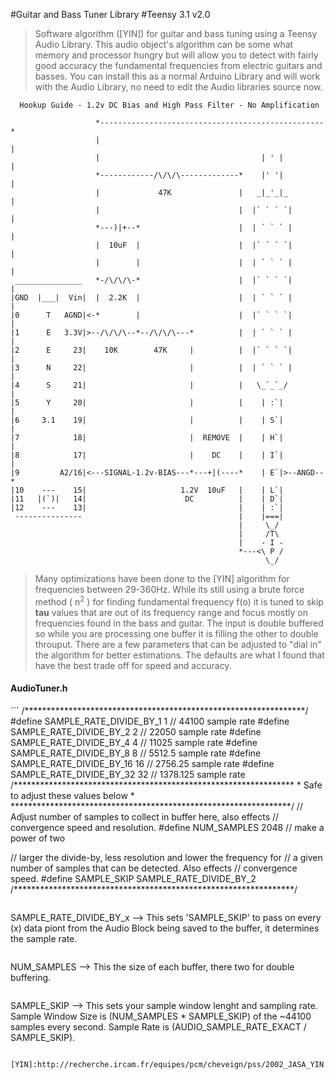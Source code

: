 #Guitar and Bass Tuner Library 
#Teensy 3.1 v2.0

>Software algorithm ([YIN]) for guitar and bass tuning using a Teensy Audio Library. This audio object's algorithm can be some what memory and processor hungry but will allow you to detect with fairly good accuracy the fundamental frequencies from electric guitars and basses. You can install this as a normal Arduino Library and will work with the Audio Library, no need to edit the Audio libraries source now.

<!-- language: lang-none -->
      Hookup Guide - 1.2v DC Bias and High Pass Filter - No Amplification

                       *--------------------------------------------------*   
                       |                                                  |
                       |                                    | ' |         |
                       *------------/\/\/\-------------*    |' '|         | 
                       |             47K               |   _|_'_|_        |
                       |                               |  |` ` ` `|       |
                       *---)|+--*                      |  | ` ` ` |       |
                       |  10uF  |                      |  |` ` ` `|       |
                       |        |                      |  | ` ` ` |       |
     _______________   *-/\/\/\-*                      |  |` ` ` `|       |
    |GND  |___|  Vin|  |  2.2K  |                      |  | ` ` ` |       |
    |0      T   AGND|<-*        |                      |  |` ` ` `|       |
    |1      E   3.3V|>--/\/\/\--*--/\/\/\---*          |  | ` ` ` |       |
    |2      E     23|    10K        47K     |          |  |` ` ` `|       |
    |3      N     22|                       |          |  | ` ` ` |       |
    |4      S     21|                       |          |   \_`_`_/        |
    |5      Y     20|                       |          |    | :`|         |
    |6     3.1    19|                       |          |    | S`|         |
    |7            18|                       |  REMOVE  |    | H`|         |
    |8            17|                       |    DC    |    | I`|         |
    |9         A2/16|<---SIGNAL-1.2v-BIAS---*---+|(----*    | E`|>--ANGD--*
    |10    ---    15|                     1.2V  10uF   |    | L`|
    |11   |(`)|   14|                      DC          |    | D`|
    |12    ---    13|                                  |    | :`|
     ---------------                                   |    |===|
                                                       |     \_/
                                                       |     /T\
                                                       |    - I -
                                                       *---<\ P /
                                                             \_/

>Many optimizations have been done to the [YIN] algorithm for frequencies between 29-360Hz. While its still using a brute force method ( n<sup>2</sup> ) for finding fundamental frequency f(o) it is tuned to skip <b>tau</b> values that are out of its frequency range and focus mostly on frequencies found in the bass and guitar. The input is double buffered so while you are processing one buffer it is filling the other to double throuput. There are a few parameters that can be adjusted to "dial in" the algorithm for better estimations. The defaults are what I found that have the best trade off for speed and accuracy.
<h4>AudioTuner.h</h4>
```
/****************************************************************/
#define SAMPLE_RATE_DIVIDE_BY_1 1      // 44100    sample rate
#define SAMPLE_RATE_DIVIDE_BY_2 2      // 22050    sample rate
#define SAMPLE_RATE_DIVIDE_BY_4 4      // 11025    sample rate
#define SAMPLE_RATE_DIVIDE_BY_8 8      // 5512.5   sample rate
#define SAMPLE_RATE_DIVIDE_BY_16 16    // 2756.25  sample rate
#define SAMPLE_RATE_DIVIDE_BY_32 32    // 1378.125 sample rate
/****************************************************************
*              Safe to adjust these values below               *
****************************************************************/
// Adjust number of samples to collect in buffer here, also effects
// convergence speed and resolution.
#define NUM_SAMPLES 2048 // make a power of two

// larger the divide-by, less resolution and lower the frequency for
// a given number of samples that can be detected. Also effects
// convergence speed.
#define SAMPLE_SKIP SAMPLE_RATE_DIVIDE_BY_2
/****************************************************************/
```

```
SAMPLE_RATE_DIVIDE_BY_x --> This sets 'SAMPLE_SKIP' to pass on every (x) data piont from the 
Audio Block being saved to the buffer, it determines the sample rate.
```

```
NUM_SAMPLES --> This the size of each buffer, there two for double buffering.
```
```
SAMPLE_SKIP --> This sets your sample window lenght and sampling rate. Sample Window Size is
(NUM_SAMPLES * SAMPLE_SKIP) of the ~44100 samples every second. Sample Rate is 
(AUDIO_SAMPLE_RATE_EXACT / SAMPLE_SKIP). 
```

[YIN]:http://recherche.ircam.fr/equipes/pcm/cheveign/pss/2002_JASA_YIN.pdf